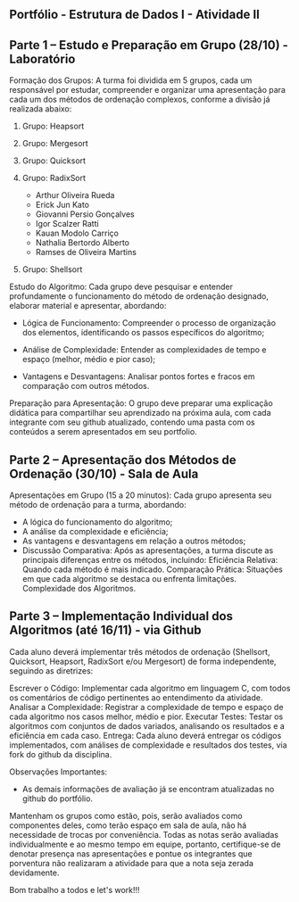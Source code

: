 ## **Portfólio - Estrutura de Dados I - Atividade II**

## **Parte 1** – Estudo e Preparação em Grupo (28/10) - Laboratório

Formação dos Grupos: A turma foi dividida em 5 grupos, cada um responsável por estudar, compreender e organizar uma apresentação para cada um dos métodos de ordenação complexos, conforme a divisão já realizada abaixo:

1. Grupo: Heapsort
2. Grupo: Mergesort
3. Grupo: Quicksort
4. Grupo: RadixSort

    - Arthur Oliveira Rueda
    - Erick Jun Kato
    - Giovanni Persio Gonçalves
    - Igor Scalzer Ratti
    - Kauan Modolo Carriço
    - Nathalia Bertordo Alberto
    - Ramses de Oliveira Martins

5. Grupo: Shellsort

Estudo do Algoritmo: Cada grupo deve pesquisar e entender profundamente o funcionamento do método de ordenação designado, elaborar material e apresentar, abordando:

- Lógica de Funcionamento: Compreender o processo de organização dos elementos, identificando os passos específicos do algoritmo;

- Análise de Complexidade: Entender as complexidades de tempo e espaço (melhor, médio e pior caso);

- Vantagens e Desvantagens: Analisar pontos fortes e fracos em comparação com outros métodos.

Preparação para Apresentação: O grupo deve preparar uma explicação didática para compartilhar seu aprendizado na próxima aula, com cada integrante com seu github atualizado, contendo uma pasta com os conteúdos a serem apresentados em seu portfolio.


## **Parte 2** – Apresentação dos Métodos de Ordenação (30/10) - Sala de Aula

Apresentações em Grupo (15 a 20 minutos): Cada grupo apresenta seu método de ordenação para a turma, abordando:

- A lógica do funcionamento do algoritmo;
- A análise da complexidade e eficiência;
- As vantagens e desvantagens em relação a outros métodos;
- Discussão Comparativa: Após as apresentações, a turma discute as 
principais diferenças entre os métodos, incluindo:
Eficiência Relativa: Quando cada método é mais indicado.
Comparação Prática: Situações em que cada algoritmo se destaca ou enfrenta limitações.
Complexidade dos Algoritmos.


## **Parte 3** – Implementação Individual dos Algoritmos (até 16/11) - via Github

Cada aluno deverá implementar três métodos de ordenação (Shellsort, Quicksort, Heapsort, RadixSort e/ou Mergesort) de forma independente, seguindo as diretrizes:

Escrever o Código: Implementar cada algoritmo em linguagem C, com todos os comentários de código pertinentes ao entendimento da atividade.
Analisar a Complexidade: Registrar a complexidade de tempo e espaço de cada algoritmo nos casos melhor, médio e pior.
Executar Testes: Testar os algoritmos com conjuntos de dados variados, analisando os resultados e a eficiência em cada caso.
Entrega: Cada aluno deverá entregar os códigos implementados, com análises de complexidade e resultados dos testes, via fork do github da disciplina.



Observações Importantes:

- As demais informações de avaliação já se encontram atualizadas no github do portfólio.

Mantenham os grupos como estão, pois, serão avaliados como componentes deles, como terão espaço em sala de aula, não há necessidade de trocas por conveniência.
Todas as notas serão avaliadas individualmente e ao mesmo tempo em equipe, portanto, certifique-se de denotar presença nas apresentações e pontue os integrantes que porventura não realizaram a atividade para que a nota seja zerada devidamente.
 

Bom trabalho a todos e let's work!!!

